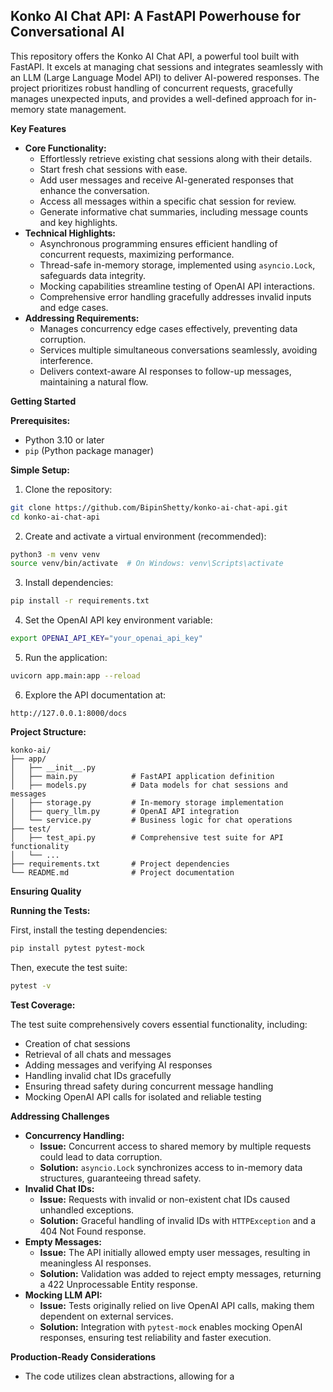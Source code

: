 ## Konko AI Chat API: A FastAPI Powerhouse for Conversational AI

This repository offers the Konko AI Chat API, a powerful tool built with FastAPI. It excels at managing chat sessions and integrates seamlessly with an LLM (Large Language Model API) to deliver AI-powered responses. The project prioritizes robust handling of concurrent requests, gracefully manages unexpected inputs, and provides a well-defined approach for in-memory state management.

**Key Features**

* **Core Functionality:**
    * Effortlessly retrieve existing chat sessions along with their details.
    * Start fresh chat sessions with ease.
    * Add user messages and receive AI-generated responses that enhance the conversation.
    * Access all messages within a specific chat session for review.
    * Generate informative chat summaries, including message counts and key highlights.
* **Technical Highlights:**
    * Asynchronous programming ensures efficient handling of concurrent requests, maximizing performance.
    * Thread-safe in-memory storage, implemented using `asyncio.Lock`, safeguards data integrity.
    * Mocking capabilities streamline testing of OpenAI API interactions.
    * Comprehensive error handling gracefully addresses invalid inputs and edge cases.
* **Addressing Requirements:**
    * Manages concurrency edge cases effectively, preventing data corruption.
    * Services multiple simultaneous conversations seamlessly, avoiding interference.
    * Delivers context-aware AI responses to follow-up messages, maintaining a natural flow.

**Getting Started**

**Prerequisites:**

* Python 3.10 or later
* `pip` (Python package manager)

**Simple Setup:**

1. Clone the repository:

```bash
git clone https://github.com/BipinShetty/konko-ai-chat-api.git
cd konko-ai-chat-api
```

2. Create and activate a virtual environment (recommended):

```bash
python3 -m venv venv
source venv/bin/activate  # On Windows: venv\Scripts\activate
```

3. Install dependencies:

```bash
pip install -r requirements.txt
```

4. Set the OpenAI API key environment variable:

```bash
export OPENAI_API_KEY="your_openai_api_key"
```

5. Run the application:

```bash
uvicorn app.main:app --reload
```

6. Explore the API documentation at:

```
http://127.0.0.1:8000/docs
```

**Project Structure:**

```
konko-ai/
├── app/
│   ├── __init__.py
│   ├── main.py            # FastAPI application definition
│   ├── models.py          # Data models for chat sessions and messages
│   ├── storage.py         # In-memory storage implementation
│   ├── query_llm.py       # OpenAI API integration
│   └── service.py         # Business logic for chat operations
├── test/
│   ├── test_api.py        # Comprehensive test suite for API functionality
│   └── ...
├── requirements.txt       # Project dependencies
└── README.md              # Project documentation
```

**Ensuring Quality**

**Running the Tests:**

First, install the testing dependencies:

```bash
pip install pytest pytest-mock
```

Then, execute the test suite:

```bash
pytest -v
```

**Test Coverage:**

The test suite comprehensively covers essential functionality, including:

* Creation of chat sessions
* Retrieval of all chats and messages
* Adding messages and verifying AI responses
* Handling invalid chat IDs gracefully
* Ensuring thread safety during concurrent message handling
* Mocking OpenAI API calls for isolated and reliable testing

**Addressing Challenges**

* **Concurrency Handling:**
    * **Issue:** Concurrent access to shared memory by multiple requests could lead to data corruption.
    * **Solution:** `asyncio.Lock` synchronizes access to in-memory data structures, guaranteeing thread safety.
* **Invalid Chat IDs:**
    * **Issue:** Requests with invalid or non-existent chat IDs caused unhandled exceptions.
    * **Solution:** Graceful handling of invalid IDs with `HTTPException` and a 404 Not Found response.
* **Empty Messages:**
    * **Issue:** The API initially allowed empty user messages, resulting in meaningless AI responses.
    * **Solution:** Validation was added to reject empty messages, returning a 422 Unprocessable Entity response.
* **Mocking LLM API:**
    * **Issue:** Tests originally relied on live OpenAI API calls, making them dependent on external services.
    * **Solution:** Integration with `pytest-mock` enables mocking OpenAI responses, ensuring test reliability and faster execution.

**Production-Ready Considerations**

* The code utilizes clean abstractions, allowing for a

